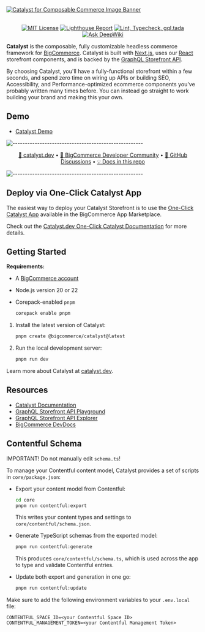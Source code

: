 <a href="https://catalyst.dev" target="_blank" rel="noopener norerrer">
  <img src="https://storage.googleapis.com/bigcommerce-developers/images/catalyst_readme_banner.png" alt="Catalyst for Composable Commerce Image Banner" title="Catalyst">
</a>

<br />
<br />

<div align="center">

[![MIT License](https://img.shields.io/github/license/bigcommerce/catalyst)](LICENSE.md)
[![Lighthouse Report](https://github.com/bigcommerce/catalyst/actions/workflows/lighthouse.yml/badge.svg)](https://github.com/bigcommerce/catalyst/actions/workflows/lighthouse.yml) [![Lint, Typecheck, gql.tada](https://github.com/bigcommerce/catalyst/actions/workflows/basic.yml/badge.svg)](https://github.com/bigcommerce/catalyst/actions/workflows/basic.yml)
[![Ask DeepWiki](https://deepwiki.com/badge.svg)](https://deepwiki.com/bigcommerce/catalyst)

</div>

**Catalyst** is the composable, fully customizable headless commerce framework for
[BigCommerce](https://www.bigcommerce.com/). Catalyst is built with [Next.js](https://nextjs.org/), uses
our [React](https://react.dev/) storefront components, and is backed by the
[GraphQL Storefront API](https://developer.bigcommerce.com/docs/storefront/graphql).

By choosing Catalyst, you'll have a fully-functional storefront within a few seconds, and spend zero time on wiring
up APIs or building SEO, Accessibility, and Performance-optimized ecommerce components you've probably written many
times before. You can instead go straight to work building your brand and making this your own.

## Demo

- [Catalyst Demo](https://catalyst-demo.site)

![-----------------------------------------------------](https://storage.googleapis.com/bigcommerce-developers/images/catalyst_readme_hr.png)

<p align="center">
 <a href="https://www.catalyst.dev">🚀 catalyst.dev</a> •
 <a href="https://developer.bigcommerce.com/community">🤗 BigCommerce Developer Community</a> •
 <a href="https://github.com/bigcommerce/catalyst/discussions">💬 GitHub Discussions</a> •
 <a href="/docs">💡 Docs in this repo</a>
</p>

![-----------------------------------------------------](https://storage.googleapis.com/bigcommerce-developers/images/catalyst_readme_hr.png)

## Deploy via One-Click Catalyst App

The easiest way to deploy your Catalyst Storefront is to use the [One-Click Catalyst App](http://login.bigcommerce.com/deep-links/app/53284) available in the BigCommerce App Marketplace.

Check out the [Catalyst.dev One-Click Catalyst Documentation](https://www.catalyst.dev/docs/getting-started) for more details.

## Getting Started

**Requirements:**

- A [BigCommerce account](https://www.bigcommerce.com/start-your-trial)
- Node.js version 20 or 22
- Corepack-enabled `pnpm`

  ```bash
  corepack enable pnpm
  ```

1. Install the latest version of Catalyst:

   ```bash
   pnpm create @bigcommerce/catalyst@latest
   ```

2. Run the local development server:

   ```bash
   pnpm run dev
   ```

Learn more about Catalyst at [catalyst.dev](https://catalyst.dev).

## Resources

- [Catalyst Documentation](https://catalyst.dev/docs/)
- [GraphQL Storefront API Playground](https://developer.bigcommerce.com/graphql-storefront/playground)
- [GraphQL Storefront API Explorer](https://developer.bigcommerce.com/graphql-storefront/explorer)
- [BigCommerce DevDocs](https://developer.bigcommerce.com/docs/build)

## Contentful Schema

IMPORTANT! Do not manually edit `schema.ts`!

To manage your Contentful content model, Catalyst provides a set of scripts in `core/package.json`:

- Export your content model from Contentful:

  ```bash
  cd core
  pnpm run contentful:export
  ```

  This writes your content types and settings to `core/contentful/schema.json`.

- Generate TypeScript schemas from the exported model:

  ```bash
  pnpm run contentful:generate
  ```

  This produces `core/contentful/schema.ts`, which is used across the app to type and validate Contentful entries.

- Update both export and generation in one go:
  ```bash
  pnpm run contentful:update
  ```

Make sure to add the following environment variables to your `.env.local` file:

```dotenv
CONTENTFUL_SPACE_ID=<your Contentful Space ID>
CONTENTFUL_MANAGEMENT_TOKEN=<your Contentful Management Token>
```
